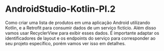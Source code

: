 # AndroidStudio-Kotlin-PI.2
Como criar uma lista de produtos em uma aplicação Android utilizando Kotlin, e a Retrofit para consumir dados de um serviço fictício. Além disso vamos usar RecyclerView para exibir esses dados. É importante adaptar os identificadores de layout e os endpoints do serviço para corresponder ao seu projeto específico, porém vamos ver isso em detalhes.
